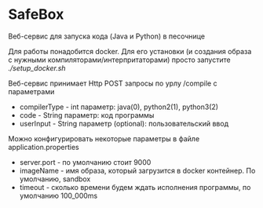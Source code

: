 # SafeBox
Веб-сервис для запуска кода (Java и Python) в песочнице

Для работы понадобится docker. Для его установки (и создания образа с нужными компиляторами/интерпритаторами) просто запустите _./setup_docker.sh_

Веб-сервис принимает Http POST запросы по урлу /compile с параметрами

* compilerType - int параметр:  java(0), python2(1), python3(2)
* code - String параметр: код программы
* userInput - String параметр (optional): пользовательский ввод

Можно конфигурировать некоторые параметры в файле application.properties

* server.port - по умолчанию стоит 9000
* imageName - имя образа, который загрузится в docker контейнер. По умолчанию, sandbox
* timeout - сколько времени будем ждать исполнения программы, по умолчанию 100_000ms
